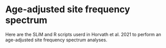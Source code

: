 # Age-adjusted site frequency spectrum

Here are the SLiM and R scripts userd in Horvath et al. 2021 to perform an age-adjusted site frequency spectrum analyses.


